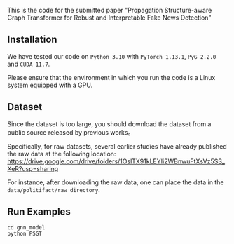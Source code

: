 This is the code for the submitted paper "Propagation Structure-aware Graph Transformer for Robust and Interpretable Fake News Detection"


## Installation
We have tested our code on `Python 3.10` with `PyTorch 1.13.1`, `PyG 2.2.0` and `CUDA 11.7`. 


Please ensure that the environment in which you run the code is a Linux system equipped with a GPU.

## Dataset
Since the dataset is too large, you should download the dataset from a public source released by previous works。

Specifically, for raw datasets, several earlier studies have already published the raw data at the following location: https://drive.google.com/drive/folders/1OslTX91kLEYIi2WBnwuFtXsVz5SS_XeR?usp=sharing

For instance, after downloading the raw data, one can place the data in the `data/politifact/raw directory`.


## Run Examples
```
cd gnn_model
python PSGT
```
